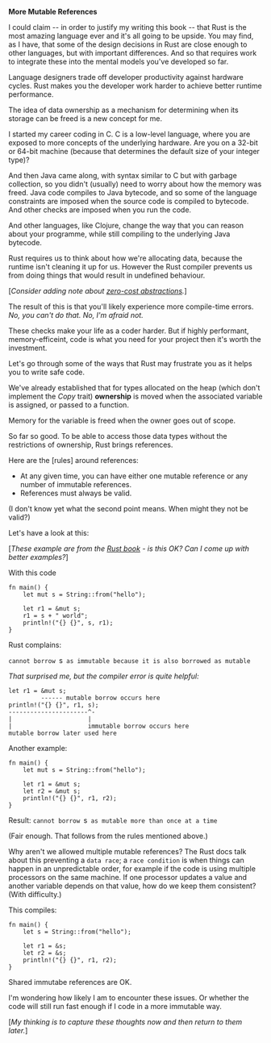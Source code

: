 **More Mutable References**

I could claim -- in order to justify my writing this book -- that Rust is the most amazing language ever and it's all going to be upside. You may find, as I have, that some of the design decisions in Rust are close enough to other languages, but with important differences. And so that requires work to integrate these into the mental models you've developed so far.

Language designers trade off developer productivity against hardware cycles. Rust makes you the developer work harder to achieve better runtime performance.

The idea of data ownership as a mechanism for determining when its storage can be freed is a new concept for me.

I started my career coding in C. C is a low-level language, where you are exposed to more concepts of the underlying hardware. Are you on a 32-bit or 64-bit machine (because that determines the default size of your integer type)? 

And then Java came along, with syntax similar to C but with garbage collection, so you didn't (usually) need to worry about how the memory was freed. Java code compiles to Java bytecode, and so some of the language constraints are imposed when the source code is compiled to bytecode. And other checks are imposed when you run the code.

And other languages, like Clojure, change the way that you can reason about your programme, while still compiling to the underlying Java bytecode.

Rust requires us to think about how we're allocating data, because the runtime isn't cleaning it up for us. However the Rust compiler prevents us from doing things that would result in undefined behaviour.

[_Consider adding note about [zero-cost abstractions](https://web.mit.edu/rust-lang_v1.25/arch/amd64_ubuntu1404/share/doc/rust/html/book/first-edition/references-and-borrowing.html)._]

The result of this is that you'll likely experience more compile-time errors. _No, you can't do that._ _No, I'm afraid not._ 

These checks make your life as a coder harder. But if highly performant, memory-efficeint, code is what you need for your project then it's worth the investment.

Let's go through some of the ways that Rust may frustrate you as it helps you to write safe code.

We've already established that for types allocated on the heap (which don't implement the _Copy_ trait) **ownership** is moved when the associated variable is assigned, or passed to a function.

Memory for the variable is freed when the owner goes out of scope. 

So far so good. To be able to access those data types without the restrictions of ownership, Rust brings references.

Here are the [rules] around references:

* At any given time, you can have either one mutable reference or any number of immutable references.
* References must always be valid.

(I don't know yet what the second point means. When might they not be valid?)

Let's have a look at this:

[_These example are from the [Rust book](https://doc.rust-lang.org/book/ch04-02-references-and-borrowing.html) - is this OK? Can I come up with better examples?_]

With this code

```
fn main() {
    let mut s = String::from("hello");

    let r1 = &mut s;
    r1 = s + " world";
    println!("{} {}", s, r1);
}
```

Rust complains:

`cannot borrow `s` as immutable because it is also borrowed as mutable`

_That surprised me, but the compiler error is quite helpful:_

```
let r1 = &mut s;
         ------ mutable borrow occurs here
println!("{} {}", r1, s);
----------------------^-
|                     |
|                     immutable borrow occurs here
mutable borrow later used here
```

Another example:

```
fn main() {
    let mut s = String::from("hello");

    let r1 = &mut s;
    let r2 = &mut s;
    println!("{} {}", r1, r2);
}
```

Result: `cannot borrow `s` as mutable more than once at a time`

(Fair enough. That follows from the rules mentioned above.)

Why aren't we allowed multiple mutable references? The Rust docs talk about this preventing a `data race`; a `race condition` is when things can happen in an unpredictable order, for example if the code is using multiple processors on the same machine. If one processor updates a value and another variable depends on that value, how do we keep them consistent? (With difficulty.)

This compiles:

```
fn main() {
    let s = String::from("hello");

    let r1 = &s;
    let r2 = &s;
    println!("{} {}", r1, r2);
}
```

Shared immutabe references are OK.

I'm wondering how likely I am to encounter these issues. Or whether the code will still run fast enough if I code in a more immutable way.

[_My thinking is to capture these thoughts now and then return to them later._]





